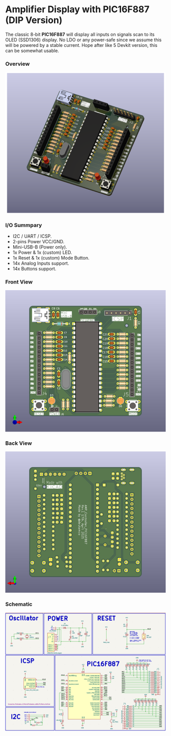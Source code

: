 # Amplifier Display with PIC16F887 (DIP Version)
The classic 8-bit **PIC16F887** will display all inputs on signals scan to its OLED (SSD1306) display. No LDO or any power-safe since we assume this will be powered by a stable current. Hope after like 5 Devkit version, this can be somewhat usable.

### Overview
![](https://github.com/thetrung/Amp_Display_16F887_DIP/blob/master/Images/3D_View.png)

### I/O Summpary
- I2C / UART / ICSP.
- 2-pins Power VCC/GND.
- Mini-USB-B (Power only).
- 1x Power & 1x (custom) LED.
- 1x Reset & 1x (custom) Mode Button.
- 14x Analog Inputs support.
- 14x Buttons support.

### Front View
![](https://github.com/thetrung/Amp_Display_16F887_DIP/blob/master/Images/Front_View.png)

### Back View
![](https://github.com/thetrung/Amp_Display_16F887_DIP/blob/master/Images/Back_View.png)

### Schematic
![](https://github.com/thetrung/Amp_Display_16F887_DIP/blob/master/Images/Schematic.png)
